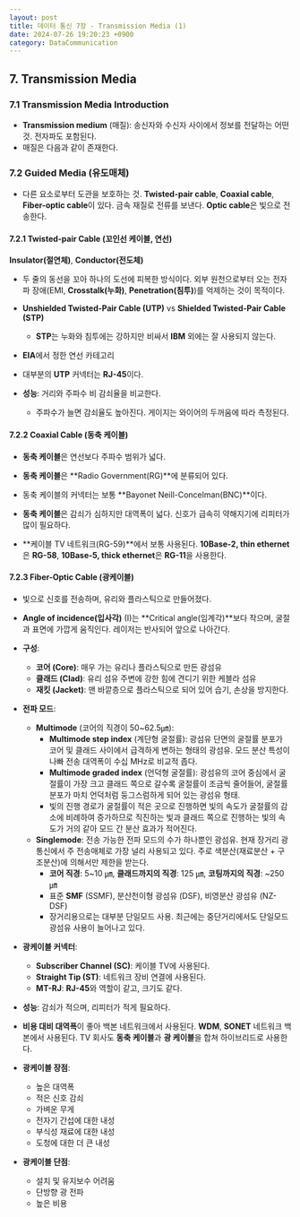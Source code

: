 ```yaml
---
layout: post
title: 데이터 통신 7장 - Transmission Media (1)
date: 2024-07-26 19:20:23 +0900
category: DataCommunication
---
```

## 7. Transmission Media

### 7.1 Transmission Media Introduction
- **Transmission medium** (매질): 송신자와 수신자 사이에서 정보를 전달하는 어떤 것. 전자파도 포함된다.
- 매질은 다음과 같이 존재한다.

### 7.2 Guided Media (유도매체)
- 다른 요소로부터 도관을 보호하는 것. **Twisted-pair cable**, **Coaxial cable**, **Fiber-optic cable**이 있다. 금속 재질로 전류를 보낸다. **Optic cable**은 빛으로 전송한다.

#### 7.2.1 Twisted-pair Cable (꼬인선 케이블, 연선)
**Insulator(절연체)**, **Conductor(전도체)**
- 두 줄의 동선을 꼬아 하나의 도선에 피복한 방식이다. 외부 원천으로부터 오는 전자파 장애(EMI, **Crosstalk(누화)**, **Penetration(침투)**)를 억제하는 것이 목적이다.
- **Unshielded Twisted-Pair Cable (UTP)** vs **Shielded Twisted-Pair Cable (STP)**

    - **STP**는 누화와 침투에는 강하지만 비싸서 **IBM** 외에는 잘 사용되지 않는다.
- **EIA**에서 정한 연선 카테고리
- 대부분의 **UTP** 커넥터는 **RJ-45**이다.
  
- **성능**: 거리와 주파수 비 감쇠율을 비교한다.
    - 주파수가 늘면 감쇠율도 높아진다. 게이지는 와이어의 두꺼움에 따라 측정된다.

#### 7.2.2 Coaxial Cable (동축 케이블)
- **동축 케이블**은 연선보다 주파수 범위가 넓다.
- **동축 케이블**은 **Radio Government(RG)**에 분류되어 있다.
- 동축 케이블의 커넥터는 보통 **Bayonet Neill-Concelman(BNC)**이다.
  
- **동축 케이블**은 감쇠가 심하지만 대역폭이 넓다. 신호가 급속히 약해지기에 리피터가 많이 필요하다.
- **케이블 TV 네트워크(RG-59)**에서 보통 사용된다. **10Base-2, thin ethernet**은 **RG-58**, **10Base-5, thick ethernet**은 **RG-11**을 사용한다.

#### 7.2.3 Fiber-Optic Cable (광케이블)
- 빛으로 신호를 전송하며, 유리와 플라스틱으로 만들어졌다.
- **Angle of incidence(입사각)** \(I\)는 **Critical angle(임계각)**보다 작으며, 굴절과 표면에 가깝게 움직인다. 레이저는 반사되어 앞으로 나아간다.
  
- **구성**: 
    - **코어 (Core)**: 매우 가는 유리나 플라스틱으로 만든 광섬유
    - **클래드 (Clad)**: 유리 섬유 주변에 강한 힘에 견디기 위한 케블라 섬유
    - **재킷 (Jacket)**: 맨 바깥층으로 플라스틱으로 되어 있어 습기, 손상을 방지한다.

- **전파 모드**:
    - **Multimode** (코어의 직경이 50~62.5㎛):
        - **Multimode step index** (계단형 굴절률): 광섬유 단면의 굴절률 분포가 코어 및 클래드 사이에서 급격하게 변하는 형태의 광섬유. 모드 분산 특성이 나빠 전송 대역폭이 수십 MHz로 비교적 좁다.
        - **Multimode graded index** (언덕형 굴절률): 광섬유의 코어 중심에서 굴절률이 가장 크고 클래드 쪽으로 갈수록 굴절률이 조금씩 줄어들어, 굴절률 분포가 마치 언덕처럼 둥그스럼하게 되어 있는 광섬유 형태. 
        - 빛의 진행 경로가 굴절률이 적은 곳으로 진행하면 빛의 속도가 굴절률의 감소에 비례하여 증가하므로 직진하는 빛과 클래드 쪽으로 진행하는 빛의 속도가 거의 같아 모드 간 분산 효과가 적어진다.
    - **Singlemode**: 전송 가능한 전파 모드의 수가 하나뿐인 광섬유. 현재 장거리 광통신에서 주 전송매체로 가장 널리 사용되고 있다. 주로 색분산(재료분산 + 구조분산)에 의해서만 제한을 받는다. 
        - **코어 직경**: 5~10 ㎛, **클래드까지의 직경**: 125 ㎛, **코팅까지의 직경**: ~250 ㎛
        - 표준 **SMF** (SSMF), 분산천이형 광섬유 (DSF), 비영분산 광섬유 (NZ-DSF)
        - 장거리용으로는 대부분 단일모드 사용. 최근에는 중단거리에서도 단일모드 광섬유 사용이 늘어나고 있다.

- **광케이블 커넥터**:
    - **Subscriber Channel (SC)**: 케이블 TV에 사용된다.
    - **Straight Tip (ST)**: 네트워크 장비 연결에 사용된다.
    - **MT-RJ**: **RJ-45**와 역할이 같고, 크기도 같다.

- **성능**: 감쇠가 적으며, 리피터가 적게 필요하다.
- **비용 대비 대역폭**이 좋아 백본 네트워크에서 사용된다. **WDM**, **SONET** 네트워크 백본에서 사용된다. TV 회사도 **동축 케이블**과 **광 케이블**을 합쳐 하이브리드로 사용한다.

- **광케이블 장점**:
    - 높은 대역폭
    - 적은 신호 감쇠
    - 가벼운 무게
    - 전자기 간섭에 대한 내성
    - 부식성 재료에 대한 내성
    - 도청에 대한 더 큰 내성

- **광케이블 단점**:
    - 설치 및 유지보수 어려움
    - 단방향 광 전파
    - 높은 비용